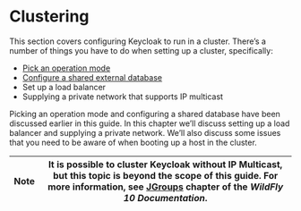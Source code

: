 # Clustering

This section covers configuring Keycloak to run in a cluster. There’s a number of things you have to do when setting up a cluster, specifically:

* [Pick an operation mode](https://wjw465150.gitbooks.io/keycloak-documentation/content/server\_installation/topics/operating-mode.html#\_operating-mode)
* [Configure a shared external database](https://wjw465150.gitbooks.io/keycloak-documentation/content/server\_installation/topics/database.html#\_database)
* Set up a load balancer
* Supplying a private network that supports IP multicast

Picking an operation mode and configuring a shared database have been discussed earlier in this guide. In this chapter we’ll discuss setting up a load balancer and supplying a private network. We’ll also discuss some issues that you need to be aware of when booting up a host in the cluster.

| Note | It is possible to cluster Keycloak without IP Multicast, but this topic is beyond the scope of this guide. For more information, see [JGroups](https://docs.jboss.org/author/display/WFLY10/JGroups+Subsystem) chapter of the _WildFly 10 Documentation_. |
| ---- | --------------------------------------------------------------------------------------------------------------------------------------------------------------------------------------------------------------------------------------------------------- |
